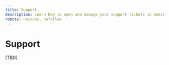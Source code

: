 ```yaml
---
title: Support
description: Learn how to open and manage your support tickets in mmesh.
robots: noindex, nofollow
---
```


# Support

[TBD]
